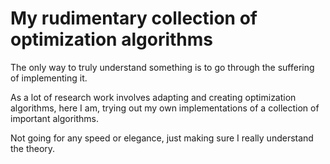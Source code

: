 # My rudimentary collection of optimization algorithms

The only way to truly understand something is to go through the suffering of implementing it.

As a lot of research work involves adapting and creating optimization algorithms, here I am, trying out my own implementations of a collection of important algorithms.

Not going for any speed or elegance, just making sure I really understand the theory.


